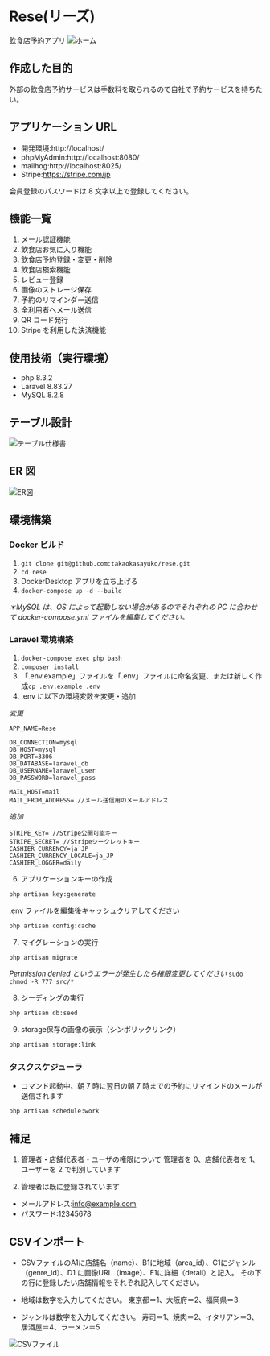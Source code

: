 # Rese(リーズ)

飲食店予約アプリ
![ホーム](src/public/image/shop_all.png)

## 作成した目的

外部の飲食店予約サービスは手数料を取られるので自社で予約サービスを持ちたい。

## アプリケーション URL

- 開発環境:http://localhost/
- phpMyAdmin:http://localhost:8080/
- mailhog:http://localhost:8025/
- Stripe:https://stripe.com/jp

会員登録のパスワードは 8 文字以上で登録してください。

## 機能一覧

1. メール認証機能
2. 飲食店お気に入り機能
3. 飲食店予約登録・変更・削除
4. 飲食店検索機能
5. レビュー登録
6. 画像のストレージ保存
7. 予約のリマインダー送信
8. 全利用者へメール送信
9. QR コード発行
10. Stripe を利用した決済機能

## 使用技術（実行環境）

- php 8.3.2
- Laravel 8.83.27
- MySQL 8.2.8

## テーブル設計

![テーブル仕様書](src/public/image/DB.png)

## ER 図

![ER図](src/public/image/ER.png)

## 環境構築

### Docker ビルド

1. `git clone git@github.com:takaokasayuko/rese.git`
2. `cd rese`
3. DockerDesktop アプリを立ち上げる
4. `docker-compose up -d --build`

_＊MySQL は、OS によって起動しない場合があるのでそれぞれの PC に合わせて docker-compose.yml ファイルを編集してください。_

### Laravel 環境構築

1. `docker-compose exec php bash`
2. `composer install`
3. 「.env.example」ファイルを「.env」ファイルに命名変更、または新しく作成`cp .env.example .env`
4. .env に以下の環境変数を変更・追加

_変更_

```text
APP_NAME=Rese

DB_CONNECTION=mysql
DB_HOST=mysql
DB_PORT=3306
DB_DATABASE=laravel_db
DB_USERNAME=laravel_user
DB_PASSWORD=laravel_pass

MAIL_HOST=mail
MAIL_FROM_ADDRESS= //メール送信用のメールアドレス
```

_追加_

```text
STRIPE_KEY= //Stripe公開可能キー
STRIPE_SECRET= //Stripeシークレットキー
CASHIER_CURRENCY=ja_JP
CASHIER_CURRENCY_LOCALE=ja_JP
CASHIER_LOGGER=daily
```

6. アプリケーションキーの作成

```bash
php artisan key:generate
```

.env ファイルを編集後キャッシュクリアしてください

```bash
php artisan config:cache
```

7. マイグレーションの実行

```bash
php artisan migrate
```

_Permission denied というエラーが発生したら権限変更してください_
`sudo chmod -R 777 src/*`

8. シーディングの実行

```bash
php artisan db:seed
```

9. storage保存の画像の表示（シンボリックリンク）

```bash
php artisan storage:link
```

### タスクスケジューラ

- コマンド起動中、朝 7 時に翌日の朝 7 時までの予約にリマインドのメールが送信されます

```bash
php artisan schedule:work
```

## 補足

1. 管理者・店舗代表者・ユーザの権限について
   管理者を 0、店舗代表者を 1、ユーザーを 2 で判別しています

2. 管理者は既に登録されています

- メールアドレス:info@example.com
- パスワード:12345678


## CSVインポート

-  CSVファイルのA1に店舗名（name）、B1に地域（area_id）、C1にジャンル（genre_id）、D1  に画像URL（image）、E1に詳細（detail）と記入。
   その下の行に登録したい店舗情報をそれぞれ記入してください。

- 地域は数字を入力してください。
   東京都＝1、大阪府＝2、福岡県＝3

- ジャンルは数字を入力してください。
   寿司＝1、焼肉＝2、イタリアン＝3、居酒屋＝4、ラーメン＝5

![CSVファイル](src/public/image/CSV.png)